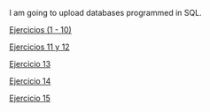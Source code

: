 I am going to upload databases programmed in SQL.

<a href = "https://github.com/Rafael2026/databases_files/blob/main/MySQL/Ejercicios del 1 al 10.pdf">
  <p>Ejercicios (1 - 10)</p>
</a>

<a href = "https://github.com/Rafael2026/databases_files/blob/main/MySQL/Ejercicios 11 y 12.pdf">
  <p>Ejercicios 11 y 12</p>
</a>

<a href = "https://github.com/Rafael2026/databases_files/blob/main/MySQL/Ejercicio 13.pdf">
  <p>Ejercicio 13</p>
</a>

<a href = "https://github.com/Rafael2026/databases_files/blob/main/MySQL/Ejercicio 14.pdf">
  <p>Ejercicio 14</p>
</a>

<a href = "https://github.com/Rafael2026/databases_files/blob/main/MySQL/Ejercicio 15.pdf">
  <p>Ejercicio 15</p>
</a>
